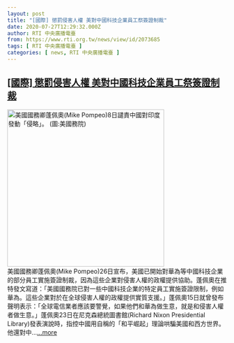 ```yaml
---
layout: post
title: "[國際] 懲罰侵害人權 美對中國科技企業員工祭簽證制裁"
date: 2020-07-27T12:29:32.000Z
author: RTI 中央廣播電臺
from: https://www.rti.org.tw/news/view/id/2073685
tags: [ RTI 中央廣播電臺 ]
categories: [ news, RTI 中央廣播電臺 ]
---
```

<!--1595852972000-->
[[國際] 懲罰侵害人權 美對中國科技企業員工祭簽證制裁](https://www.rti.org.tw/news/view/id/2073685)
------

<div>
<img src="https://static.rti.org.tw/assets/thumbnails/2020/07/09/ed0f92574556b530156abc5b0c0f01fa.jpg" width="360" alt="美國國務卿蓬佩奧(Mike Pompeo)8日譴責中國對印度發動「侵略」。 (圖:美國務院)" title="美國國務卿蓬佩奧(Mike Pompeo)8日譴責中國對印度發動「侵略」。 (圖:美國務院)"><br>美國國務卿蓬佩奧(Mike Pompeo)26日宣布，美國已開始對華為等中國科技企業的部分員工實施簽證制裁，因為這些企業對侵害人權的政權提供協助。蓬佩奧在推特發文寫道：「美國國務院已對一些中國科技企業的特定員工實施簽證限制，例如華為。這些企業對於在全球侵害人權的政權提供實質支援。」蓬佩奧15日就曾發布聲明表示：「全球電信業者應該要警覺，如果他們和華為做生意，就是和侵害人權者做生意。」蓬佩奧23日在尼克森總統圖書館(Richard Nixon Presidential Library)發表演說時，指控中國用自稱的「和平崛起」理論哄騙美國和西方世界。他還對中...<a target="_blank" href="https://www.rti.org.tw/news/view/id/2073685">...more</a>
</div>
